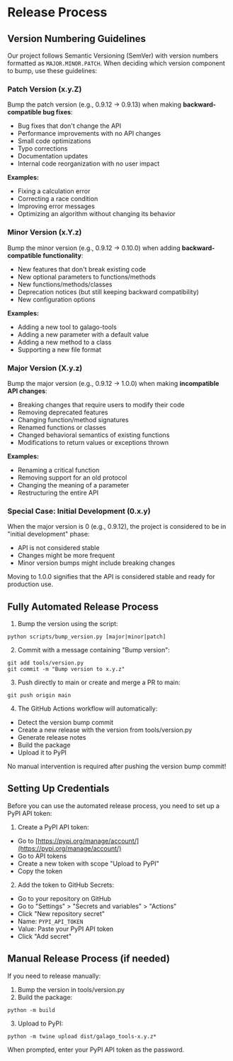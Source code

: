 # Release Process

## Version Numbering Guidelines

Our project follows Semantic Versioning (SemVer) with version numbers formatted as `MAJOR.MINOR.PATCH`. When deciding which version component to bump, use these guidelines:

### Patch Version (x.y.Z)

Bump the patch version (e.g., 0.9.12 → 0.9.13) when making **backward-compatible bug fixes**:

- Bug fixes that don't change the API
- Performance improvements with no API changes
- Small code optimizations
- Typo corrections
- Documentation updates
- Internal code reorganization with no user impact

**Examples:**
- Fixing a calculation error
- Correcting a race condition
- Improving error messages
- Optimizing an algorithm without changing its behavior

### Minor Version (x.Y.z)

Bump the minor version (e.g., 0.9.12 → 0.10.0) when adding **backward-compatible functionality**:

- New features that don't break existing code
- New optional parameters to functions/methods
- New functions/methods/classes
- Deprecation notices (but still keeping backward compatibility)
- New configuration options

**Examples:**
- Adding a new tool to galago-tools
- Adding a new parameter with a default value
- Adding a new method to a class
- Supporting a new file format

### Major Version (X.y.z)

Bump the major version (e.g., 0.9.12 → 1.0.0) when making **incompatible API changes**:

- Breaking changes that require users to modify their code
- Removing deprecated features
- Changing function/method signatures
- Renamed functions or classes
- Changed behavioral semantics of existing functions
- Modifications to return values or exceptions thrown

**Examples:**
- Renaming a critical function
- Removing support for an old protocol
- Changing the meaning of a parameter
- Restructuring the entire API

### Special Case: Initial Development (0.x.y)

When the major version is 0 (e.g., 0.9.12), the project is considered to be in "initial development" phase:
- API is not considered stable
- Changes might be more frequent
- Minor version bumps might include breaking changes

Moving to 1.0.0 signifies that the API is considered stable and ready for production use.

## Fully Automated Release Process

1. Bump the version using the script:
 ```
 python scripts/bump_version.py [major|minor|patch]
 ```
2. Commit with a message containing "Bump version":
 ```
 git add tools/version.py
 git commit -m "Bump version to x.y.z"
 ```
3. Push directly to main or create and merge a PR to main:
 ```
 git push origin main
 ```
4. The GitHub Actions workflow will automatically:
- Detect the version bump commit
- Create a new release with the version from tools/version.py
- Generate release notes
- Build the package
- Upload it to PyPI

No manual intervention is required after pushing the version bump commit!

## Setting Up Credentials

Before you can use the automated release process, you need to set up a PyPI API token:

1. Create a PyPI API token:
- Go to [https://pypi.org/manage/account/](https://pypi.org/manage/account/)
- Go to API tokens
- Create a new token with scope "Upload to PyPI"
- Copy the token

2. Add the token to GitHub Secrets:
- Go to your repository on GitHub
- Go to "Settings" > "Secrets and variables" > "Actions" 
- Click "New repository secret"
- Name: `PYPI_API_TOKEN`
- Value: Paste your PyPI API token
- Click "Add secret"

## Manual Release Process (if needed)

If you need to release manually:

1. Bump the version in tools/version.py
2. Build the package:
 ```
 python -m build
 ```
3. Upload to PyPI:
 ```
 python -m twine upload dist/galago_tools-x.y.z*
 ```

When prompted, enter your PyPI API token as the password.
